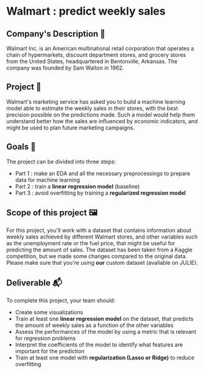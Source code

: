 # Walmart : predict weekly sales


## Company's Description 📇

Walmart Inc. is an American multinational retail corporation that operates a chain of hypermarkets, discount department stores, and grocery stores from the United States, headquartered in Bentonville, Arkansas. The company was founded by Sam Walton in 1962.


## Project 🚧

Walmart's marketing service has asked you to build a machine learning model able to estimate the weekly sales in their stores, with the best precision possible on the predictions made. Such a model would help them understand better how the sales are influenced by economic indicators, and might be used to plan future marketing campaigns.


## Goals 🎯

The project can be divided into three steps:

- Part 1 : make an EDA and all the necessary preprocessings to prepare data for machine learning
- Part 2 : train a **linear regression model** (baseline)
- Part 3 : avoid overfitting by training a **regularized regression model**


## Scope of this project 🖼️

For this project, you'll work with a dataset that contains information about weekly sales achieved by different Walmart stores, and other variables such as the unemployment rate or the fuel price, that might be useful for predicting the amount of sales. The dataset has been taken from a Kaggle competition, but we made some changes compared to the original data. Please make sure that you're using **our** custom dataset (available on JULIE). 


## Deliverable 📬

To complete this project, your team should: 

- Create some visualizations
- Train at least one **linear regression model** on the dataset, that predicts the amount of weekly sales as a function of the other variables
- Assess the performances of the model by using a metric that is relevant for regression problems
- Interpret the coefficients of the model to identify what features are important for the prediction
- Train at least one model with **regularization (Lasso or Ridge)** to reduce overfitting